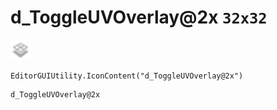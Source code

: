 # d_ToggleUVOverlay@2x `32x32`
<img src="/img/d_ToggleUVOverlay.png" width=32 height=32>

``` CSharp
EditorGUIUtility.IconContent("d_ToggleUVOverlay@2x")
```
```
d_ToggleUVOverlay@2x
```
